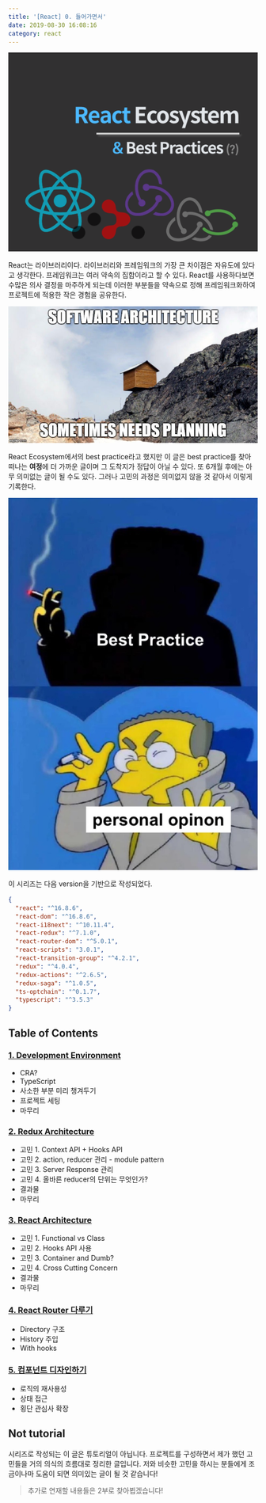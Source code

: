 ```yaml
---
title: '[React] 0. 들어가면서'
date: 2019-08-30 16:08:16
category: react
---
```


![react-ecosystem](./images/react-ecosystem.png)

React는 라이브러리이다. 라이브러리와 프레임워크의 가장 큰 차이점은 자유도에 있다고 생각한다. 프레임워크는 여러 약속의 집합이라고 할 수 있다. React를 사용하다보면 수많은 의사 결정을 마주하게 되는데 이러한 부분들을 약속으로 정해 프레임워크화하여 프로젝트에 적용한 작은 경험을 공유한다.

![planning](./images/software-architecture-sometimes-needs-planning.jpg)

React Ecosystem에서의 best practice라고 했지만 이 글은 best practice를 찾아 떠나는 **여정**에 더 가까운 글이며 그 도착지가 정답이 아닐 수 있다. 또 6개월 후에는 아무 의미없는 글이 될 수도 있다. 그러나 고민의 과정은 의미없지 않을 것 같아서 이렇게 기록한다.

![best_practice](./images/bestpractice.jpeg)

이 시리즈는 다음 version을 기반으로 작성되었다.

```json
{
  "react": "^16.8.6",
  "react-dom": "^16.8.6",
  "react-i18next": "^10.11.4",
  "react-redux": "^7.1.0",
  "react-router-dom": "^5.0.1",
  "react-scripts": "3.0.1",
  "react-transition-group": "^4.2.1",
  "redux": "^4.0.4",
  "redux-actions": "^2.6.5",
  "redux-saga": "^1.0.5",
  "ts-optchain": "^0.1.7",
  "typescript": "^3.5.3"
}
```

## Table of Contents

### [1. Development Environment](https://jbee.io/articles/react/react-1-development-environment-setup/)

- CRA?
- TypeScript
- 사소한 부분 미리 챙겨두기
- 프로젝트 세팅
- 마무리

### [2. Redux Architecture](https://jbee.io/articles/react/react-2-redux-architecture/)

- 고민 1. Context API + Hooks API
- 고민 2. action, reducer 관리 - module pattern
- 고민 3. Server Response 관리
- 고민 4. 올바른 reducer의 단위는 무엇인가?
- 결과물
- 마무리

### [3. React Architecture](https://jbee.io/articles/react/react-3-react-architecture/)

- 고민 1. Functional vs Class
- 고민 2. Hooks API 사용
- 고민 3. Container and Dumb?
- 고민 4. Cross Cutting Concern
- 결과물
- 마무리

### [4. React Router 다루기](https://jbee.io/articles/react/react-4-react-router/)

- Directory 구조
- History 주입
- With hooks

### [5. 컴포넌트 디자인하기](https://jbee.io/articles/react/react-5-component/)

- 로직의 재사용성
- 상태 접근
- 횡단 관심사 확장

## Not tutorial

시리즈로 작성되는 이 글은 튜토리얼이 아닙니다. 프로젝트를 구성하면서 제가 했던 고민들을 거의 의식의 흐름대로 정리한 글입니다. 저와 비슷한 고민을 하시는 분들에게 조금이나마 도움이 되면 의미있는 글이 될 것 같습니다!

> 추가로 연재할 내용들은 2부로 찾아뵙겠습니다!
